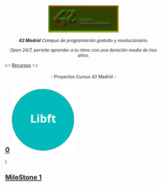 <p align="center" width="100%">
    <img width="45%" src="documentation/42-Madrid.png"> 
</p>
 
<p align="center" width="100%"><i><b>42 Madrid</b> Campus de programación gratuito y revolucionario.</i></p>

<p align="center" width="100%"><i>Open 24/7, permite aprender a tu ritmo con una duración media de tres años.</i></p>

👉     [*Recursos*](documentation/)     👈

<p align="center" width="100%">- Proyectos Cursus 42 Madrid -</p>


## [0](0) <img src="/documentation/0/libft.png"/>

)
## [MileStone 1](milestone_1)



